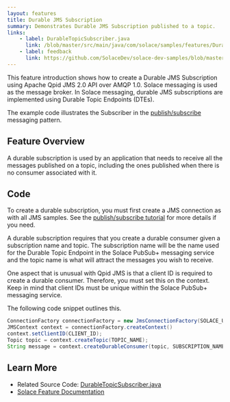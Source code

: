 ```yaml
---
layout: features
title: Durable JMS Subscription
summary: Demonstrates Durable JMS Subscription published to a topic.
links:
    - label: DurableTopicSubscriber.java
      link: /blob/master/src/main/java/com/solace/samples/features/DurableTopicSubscriber.java
    - label: feedback
      link: https://github.com/SolaceDev/solace-dev-samples/blob/master/src/pages/tutorials/java-amqp-qpid-jms2/feature_DurableTopicSubscriber.md
---
```


This feature introduction shows how to create a Durable JMS Subscription using Apache Qpid JMS 2.0 API over AMQP 1.0.  Solace messaging is used as the message broker. In Solace messaging, durable JMS subscriptions are implemented using Durable Topic Endpoints (DTEs).

The example code illustrates the Subscriber in the [publish/subscribe](../publish-subscribe/) messaging pattern.

## Feature Overview

A durable subscription is used by an application that needs to receive all the messages published on a topic, including the ones published when there is
no consumer associated with it.

## Code

To create a durable subscription, you must first create a JMS connection as with all JMS samples. See the [publish/subscribe tutorial](../publish-subscribe/) for more details if you need.

A durable subscription requires that you create a durable consumer given a subscription name and topic. The subscription name will be the name used for the Durable Topic Endpoint in the Solace PubSub+ messaging service and the topic name is what will attract the messages you wish to receive.

One aspect that is unusual with Qpid JMS is that a client ID is required to create a durable consumer. Therefore, you must set this on the context. Keep in mind that client IDs must be unique within the Solace PubSub+ messaging service.

The following code snippet outlines this. 

~~~java
ConnectionFactory connectionFactory = new JmsConnectionFactory(SOLACE_USERNAME, SOLACE_PASSWORD, SOLACE_HOST);
JMSContext context = connectionFactory.createContext()
context.setClientID(CLIENT_ID);
Topic topic = context.createTopic(TOPIC_NAME);
String message = context.createDurableConsumer(topic, SUBSCRIPTION_NAME).receiveBody(String.class);
~~~

## Learn More

* Related Source Code: [DurableTopicSubscriber.java](https://github.com/SolaceSamples/solace-samples-amqp-qpid-jms2/blob/master/src/main/java/com/solace/samples/features/DurableTopicSubscriber.java)
* [Solace Feature Documentation](https://docs.solace.com/Solace-JMS-API/Creating-Durable-Topic-S.htm)